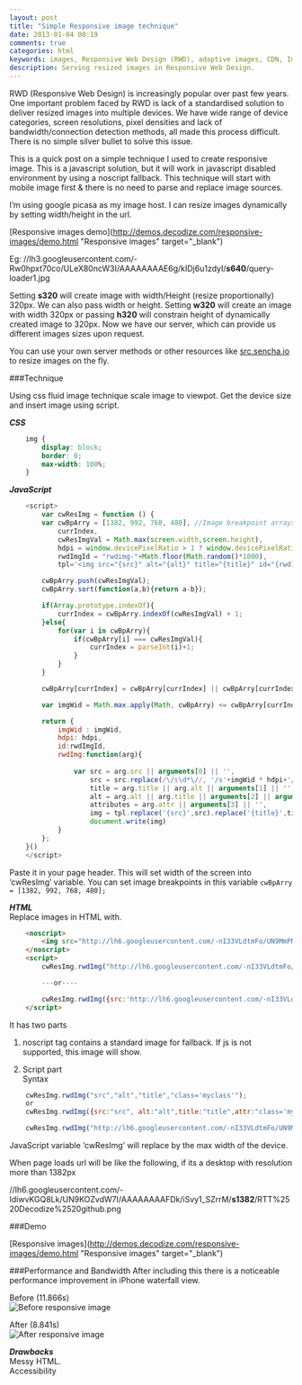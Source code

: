```yaml
---
layout: post
title: "Simple Responsive image technique"
date: 2013-01-04 00:19
comments: true
categories: html
keywords: images, Responsive Web Design (RWD), adaptive images, CDN, Image resize, mobile
description: Serving resized images in Responsive Web Design.
---
```


RWD (Responsive Web Design) is increasingly popular over past few years. One important problem faced by RWD is lack of a standardised solution to deliver resized images into multiple devices. We have wide range of device categories, screen resolutions, pixel densities and lack of bandwidth/connection detection methods, all made this process difficult.  There is no simple silver bullet  to solve this issue. 

This is a quick post on a simple technique I used to create responsive image. This is a javascript solution, but it will work in javascript disabled environment by using a noscript fallback. This technique will start with mobile image first & there is no need to parse and replace image sources.  
<!-- more -->
I’m using google picasa as my image host. I can resize images dynamically by setting width/height in the url. 

[Responsive images demo](http://demos.decodize.com/responsive-images/demo.html "Responsive images" target="_blank")

Eg: 
//lh3.googleusercontent.com/-Rw0hpxt70co/ULeX80ncW3I/AAAAAAAAE6g/kIDj6u1zdyI/<strong>s640</strong>/query-loader1.jpg

Setting <strong>s320</strong> will create image with width/Height (resize proportionally) 320px. We can also pass width or height. Setting <strong>w320</strong> will create an image with width 320px or passing <strong>h320</strong> will constrain height of dynamically created image to 320px. Now we have our server, which can provide us different images sizes upon request. 

You can use your own server methods or other resources like [src.sencha.io](http://www.sencha.com/learn/how-to-use-src-sencha-io/) to resize images on the fly.

###Technique

Using css fluid image technique scale image to viewpot. Get the device size and insert image using script. 

***CSS***
``` css
	img { 
		display: block; 
		border: 0; 
		max-width: 100%; 
	}
```

***JavaScript*** <br>
``` javascript
	<script>
	    var cwResImg = function () {
		var cwBpArry = [1382, 992, 768, 480], //Image breakpoint arrays
			currIndex,
			cwResImgVal = Math.max(screen.width,screen.height),
			hdpi = window.devicePixelRatio > 1 ? window.devicePixelRatio : 1,
			rwdImgId = "rwdimg-"+Math.floor(Math.random()*1000),
			tpl='<img src="{src}" alt="{alt}" title="{title}" id="{rwdImgId}" {attributes}>';

		cwBpArry.push(cwResImgVal);
		cwBpArry.sort(function(a,b){return a-b});

		if(Array.prototype.indexOf){
			currIndex = cwBpArry.indexOf(cwResImgVal) + 1;
		}else{
			for(var i in cwBpArry){
				if(cwBpArry[i] === cwResImgVal){
					currIndex = parseInt(i)+1;
				}
			}		
		}

		cwBpArry[currIndex] = cwBpArry[currIndex] || cwBpArry[currIndex-1];

		var imgWid = Math.max.apply(Math, cwBpArry) <= cwBpArry[currIndex] ? cwBpArry[currIndex-2] : cwBpArry[currIndex];

		return { 
			imgWid : imgWid,
			hdpi: hdpi,
			id:rwdImgId,
			rwdImg:function(arg){
				
				var src = arg.src || arguments[0] || '',
					src = src.replace(/\/s\d*\//, '/s'+imgWid * hdpi+'/'), //picasa image size replacing (s340 to device width)
					title = arg.title || arg.alt || arguments[1] || '',
					alt = arg.alt || arg.title || arguments[2] || arguments[1] || '',
					attributes = arg.attr || arguments[3] || '',
					img = tpl.replace('{src}',src).replace('{title}',title).replace('{alt}',alt).replace('{rwdImgId}',rwdImgId).replace('{attributes}',attributes);
					document.write(img)
			}
		};
	}()
	</script>
``` 
Paste it in your page header. This will set width of the screen into ‘cwResImg’ variable. You can set image breakpoints in this variable <code>cwBpArry = [1382, 992, 768, 480];</code> 

***HTML*** <br>
Replace images in HTML with. 
```html
	<noscript>
		<img src="http://lh6.googleusercontent.com/-nI33VLdtmFo/UN9MmPN6bHI/AAAAAAAAFEE/1uJBJ7-plEs/s720/Webpagetest-IE8-Octopress-Default-waterfall.png" alt="Responsive images test">
	</noscript>
	<script>
		cwResImg.rwdImg("http://lh6.googleusercontent.com/-nI33VLdtmFo/UN9MmPN6bHI/AAAAAAAAFEE/1uJBJ7-plEs/s450/Webpagetest-IE8-Octopress-Default-waterfall.png", 'Responsive images text script');

		---or----

		cwResImg.rwdImg({src:'http://lh6.googleusercontent.com/-nI33VLdtmFo/UN9MmPN6bHI/AAAAAAAAFEE/1uJBJ7-plEs/s450/Webpagetest-IE8-Octopress-Default-waterfall.png', alt:'Responsive images text script', title:'Responsive images text script'});
	</script>
```

It has two parts <br>
1) noscript tag contains a standard image for fallback. If js is not supported, this image will show.

2) Script part <br>
Syntax
``` javascript
	cwResImg.rwdImg("src","alt","title","class='myclass'");
	or
	cwResImg.rwdImg({src:"src", alt:"alt",title:"title",attr:"class='myclass'"})
```
``` javascript
	cwResImg.rwdImg("http://lh6.googleusercontent.com/-nI33VLdtmFo/UN9MmPN6bHI/AAAAAAAAFEE/1uJBJ7-plEs/s450/Webpagetest-IE8-Octopress-Default-waterfall.png","Responsive images text script","Responsive images text script"); 
```

JavaScript variable ‘cwResImg’ will replace by the max width of the device.

When page loads url will be like the following, if its a desktop with resolution more than 1382px

//lh6.googleusercontent.com/-IdiwvKGQ8Lk/UN9KOZvdW7I/AAAAAAAAFDk/iSvy1_SZrrM/<strong>s1382</strong>/RTT%2520Decodize%2520github.png

###Demo

[Responsive images](http://demos.decodize.com/responsive-images/demo.html "Responsive images" target="_blank")

###Performance and Bandwidth
After including this there is a noticeable performance improvement in iPhone waterfall view.

Before (11.866s) <br>
<noscript>
<img src="//lh6.googleusercontent.com/-VQbJXZuyy2g/UOXNzTDn7EI/AAAAAAAAFGY/4WE49NLo3Os/s800/Before%2520responsive%2520image.jpg" alt="Before responsive image" title="Before responsive image">
</noscript><script>
cwResImg.rwdImg("//lh6.googleusercontent.com/-VQbJXZuyy2g/UOXNzTDn7EI/AAAAAAAAFGY/4WE49NLo3Os/s800/Before%2520responsive%2520image.jpg","Before responsive image");
</script>


After (8.841s) <br>
<noscript>
<img src="//lh5.googleusercontent.com/-M18BajmhKdE/UOXNzNWfpvI/AAAAAAAAFGU/RIjb8u81HeI/s800/After%2520responsive%2520image.jpg" alt="After responsive image" title="After responsive image">
</noscript><script>
cwResImg.rwdImg("//lh5.googleusercontent.com/-M18BajmhKdE/UOXNzNWfpvI/AAAAAAAAFGU/RIjb8u81HeI/s800/After%2520responsive%2520image.jpg","After responsive image");
</script>

***Drawbacks*** <br>
Messy HTML. <br>
Accessibility 


